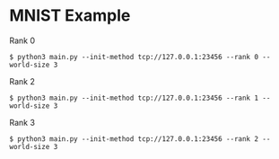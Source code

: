 # MNIST Example

Rank 0
```
$ python3 main.py --init-method tcp://127.0.0.1:23456 --rank 0 --world-size 3
```

Rank 2
```
$ python3 main.py --init-method tcp://127.0.0.1:23456 --rank 1 --world-size 3
```

Rank 3
```
$ python3 main.py --init-method tcp://127.0.0.1:23456 --rank 2 --world-size 3
```
